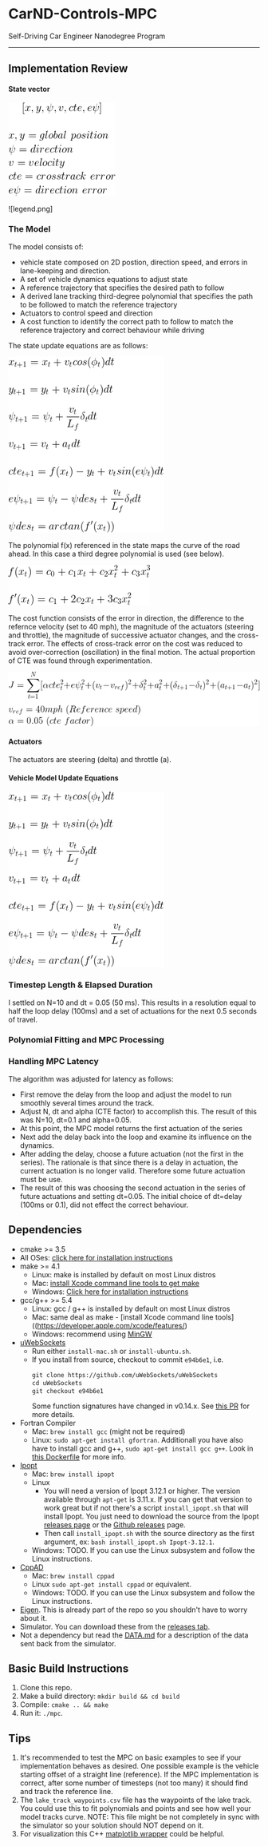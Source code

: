 # CarND-Controls-MPC
Self-Driving Car Engineer Nanodegree Program

---
[model]: ./model-update-equations.png "Model update equations"
[vehicle-state]: ./vehicle-state.png "Vehicle State"
[legend]: ./legend.png "Legend"
[lane-curve-equations]: ./lane-curve-equations.png "Lane Curvature Polynomial"
[cost-function]: ./cost-function.png "Cost Function"

## Implementation Review

#### State vector

![vehicle-state]

![legend.png]

### The Model

The model consists of:
* vehicle state composed on 2D postion, direction speed, and errors in lane-keeping and direction.
* A set of vehicle dynamics equations to adjust state
* A reference trajectory that specifies the desired path to follow
* A derived lane tracking third-degree polynomial that specifies the path to be followed to match the reference trajectory
* Actuators to control speed and direction
* A cost function to identify the correct path to follow to match the reference trajectory and correct behaviour while driving

The state update equations are as follows:

![model]

The polynomial f(x) referenced in the state maps the curve of the road ahead. In this case a third degree polynomial is used (see below).

![lane-curve-equations]

The cost function consists of the error in direction, the difference to the refernce velocity (set to 40 mph), the magnitude of the actuators (steering and throttle), the magnitude of successive actuator changes, and the cross-track error. The effects of cross-track error on the cost was reduced to avoid over-correction (oscillation) in the final motion. The actual proportion of CTE was found through experimentation.

![cost-function]

#### Actuators

The actuators are steering (delta) and throttle (a).

#### Vehicle Model Update Equations

![model]

### Timestep Length & Elapsed Duration

I settled on N=10 and dt = 0.05 (50 ms). This results in a resolution equal to half the loop delay (100ms) and a set of actuations for the next 0.5 seconds of travel.

### Polynomial Fitting and MPC Processing



### Handling MPC Latency

The algorithm was adjusted for latency as follows:

* First remove the delay from the loop and adjust the model to run smoothly several times around the track. 
* Adjust N, dt and alpha (CTE factor) to accomplish this. The result of this was N=10, dt=0.1 and alpha=0.05.
* At this point, the MPC model returns the first actuation of the series
* Next add the delay back into the loop and examine its influence on the dynamics. 
* After adding the delay, choose a future actuation (not the first in the series). The rationale is that since there is a delay in actuation, the current actuation is no longer valid. Therefore some future actuation must be use.
* The result of this was choosing the second actuation in the series of future actuations and setting dt=0.05. The initial choice of dt=delay (100ms or 0.1), did not effect the correct behaviour.


## Dependencies

* cmake >= 3.5
 * All OSes: [click here for installation instructions](https://cmake.org/install/)
* make >= 4.1
  * Linux: make is installed by default on most Linux distros
  * Mac: [install Xcode command line tools to get make](https://developer.apple.com/xcode/features/)
  * Windows: [Click here for installation instructions](http://gnuwin32.sourceforge.net/packages/make.htm)
* gcc/g++ >= 5.4
  * Linux: gcc / g++ is installed by default on most Linux distros
  * Mac: same deal as make - [install Xcode command line tools]((https://developer.apple.com/xcode/features/)
  * Windows: recommend using [MinGW](http://www.mingw.org/)
* [uWebSockets](https://github.com/uWebSockets/uWebSockets)
  * Run either `install-mac.sh` or `install-ubuntu.sh`.
  * If you install from source, checkout to commit `e94b6e1`, i.e.
    ```
    git clone https://github.com/uWebSockets/uWebSockets 
    cd uWebSockets
    git checkout e94b6e1
    ```
    Some function signatures have changed in v0.14.x. See [this PR](https://github.com/udacity/CarND-MPC-Project/pull/3) for more details.
* Fortran Compiler
  * Mac: `brew install gcc` (might not be required)
  * Linux: `sudo apt-get install gfortran`. Additionall you have also have to install gcc and g++, `sudo apt-get install gcc g++`. Look in [this Dockerfile](https://github.com/udacity/CarND-MPC-Quizzes/blob/master/Dockerfile) for more info.
* [Ipopt](https://projects.coin-or.org/Ipopt)
  * Mac: `brew install ipopt`
  * Linux
    * You will need a version of Ipopt 3.12.1 or higher. The version available through `apt-get` is 3.11.x. If you can get that version to work great but if not there's a script `install_ipopt.sh` that will install Ipopt. You just need to download the source from the Ipopt [releases page](https://www.coin-or.org/download/source/Ipopt/) or the [Github releases](https://github.com/coin-or/Ipopt/releases) page.
    * Then call `install_ipopt.sh` with the source directory as the first argument, ex: `bash install_ipopt.sh Ipopt-3.12.1`. 
  * Windows: TODO. If you can use the Linux subsystem and follow the Linux instructions.
* [CppAD](https://www.coin-or.org/CppAD/)
  * Mac: `brew install cppad`
  * Linux `sudo apt-get install cppad` or equivalent.
  * Windows: TODO. If you can use the Linux subsystem and follow the Linux instructions.
* [Eigen](http://eigen.tuxfamily.org/index.php?title=Main_Page). This is already part of the repo so you shouldn't have to worry about it.
* Simulator. You can download these from the [releases tab](https://github.com/udacity/self-driving-car-sim/releases).
* Not a dependency but read the [DATA.md](./DATA.md) for a description of the data sent back from the simulator.


## Basic Build Instructions

1. Clone this repo.
2. Make a build directory: `mkdir build && cd build`
3. Compile: `cmake .. && make`
4. Run it: `./mpc`.

## Tips

1. It's recommended to test the MPC on basic examples to see if your implementation behaves as desired. One possible example
is the vehicle starting offset of a straight line (reference). If the MPC implementation is correct, after some number of timesteps
(not too many) it should find and track the reference line.
2. The `lake_track_waypoints.csv` file has the waypoints of the lake track. You could use this to fit polynomials and points and see how well your model tracks curve. NOTE: This file might be not completely in sync with the simulator so your solution should NOT depend on it.
3. For visualization this C++ [matplotlib wrapper](https://github.com/lava/matplotlib-cpp) could be helpful.

